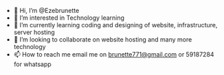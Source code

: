 - 👋 Hi, I’m @Ezebrunette
- 👀 I’m interested in Technology learning 
- 🌱 I’m currently learning coding and designing of website, infrastructure, server hosting
- 💞️ I’m looking to collaborate on website hosting and many more technology 
- 📫 How to reach me email me on brunette771@gmail.com or 59187284 for whatsapp

<!---
Ezebrunette/Ezebrunette is a ✨ special ✨ repository because its `README.md` (this file) appears on your GitHub profile.
You can click the Preview link to take a look at your changes.
--->
